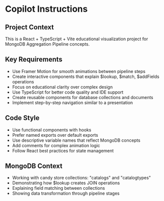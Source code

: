 # Copilot Instructions

<!-- Use this file to provide workspace-specific custom instructions to Copilot. For more details, visit https://code.visualstudio.com/docs/copilot/copilot-customization#_use-a-githubcopilotinstructionsmd-file -->

## Project Context
This is a React + TypeScript + Vite educational visualization project for MongoDB Aggregation Pipeline concepts.

## Key Requirements
- Use Framer Motion for smooth animations between pipeline steps
- Create interactive components that explain $lookup, $match, $addFields operations
- Focus on educational clarity over complex design
- Use TypeScript for better code quality and IDE support
- Create reusable components for database collections and documents
- Implement step-by-step navigation similar to a presentation

## Code Style
- Use functional components with hooks
- Prefer named exports over default exports
- Use descriptive variable names that reflect MongoDB concepts
- Add comments for complex animation logic
- Follow React best practices for state management

## MongoDB Context
- Working with candy store collections: "catalogs" and "catalogtypes"
- Demonstrating how $lookup creates JOIN operations
- Explaining field matching between collections
- Showing data transformation through pipeline stages
